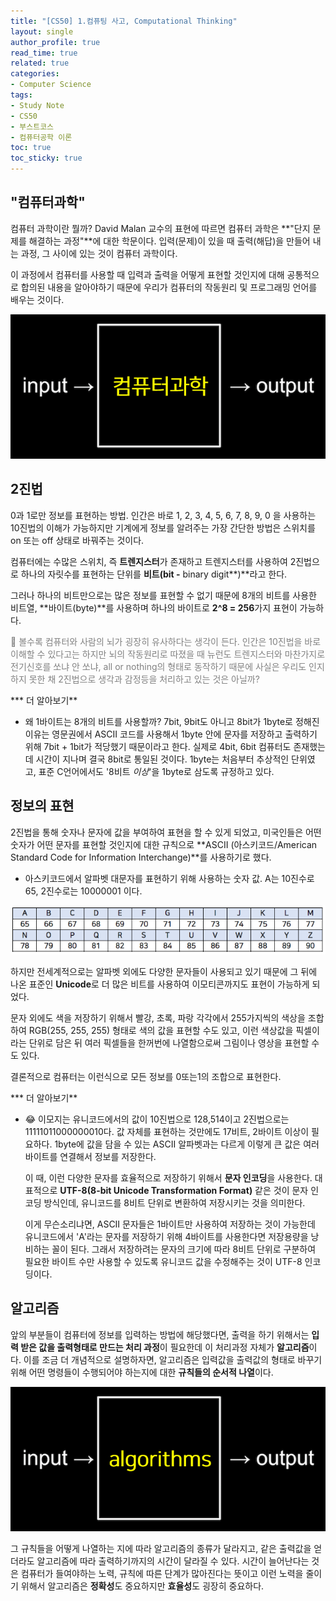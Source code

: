 ```yaml
---
title: "[CS50] 1.컴퓨팅 사고, Computational Thinking"
layout: single
author_profile: true
read_time: true
related: true
categories:
- Computer Science
tags:
- Study Note
- CS50
- 부스트코스
- 컴퓨터공학 이론
toc: true
toc_sticky: true
---
```



## "컴퓨터과학"

컴퓨터 과학이란 뭘까? David Malan 교수의 표현에 따르면 컴퓨터 과학은 **"단지 문제를 해결하는 과정"**에 대한 학문이다. 입력(문제)이 있을 때 출력(해답)을 만들어 내는 과정, 그 사이에 있는 것이 컴퓨터 과학이다.

이 과정에서 컴퓨터를 사용할 때 입력과 출력을 어떻게 표현할 것인지에 대해 공통적으로 합의된 내용을 알아야하기 때문에 우리가 컴퓨터의 작동원리 및 프로그래밍 언어를 배우는 것이다.

![(1)](https://raw.githubusercontent.com/lucathree/lucathree.github.io/master/assets/images/2021-06-28(1).png)

## 2진법

0과 1로만 정보를 표현하는 방법. 인간은 바로 1, 2, 3, 4, 5, 6, 7, 8, 9, 0 을 사용하는 10진법의 이해가 가능하지만 기계에게 정보를 알려주는 가장 간단한 방법은 스위치를 on 또는 off 상태로 바꿔주는 것이다.

컴퓨터에는 수많은 스위치, 즉 **트렌지스터**가 존재하고 트렌지스터를 사용하여 2진법으로 하나의 자릿수를 표현하는 단위를 **비트(bit -** binary digit**)**라고 한다.

그러나 하나의 비트만으로는 많은 정보를 표현할 수 없기 때문에 8개의 비트를 사용한 비트열, **바이트(byte)**를 사용하며 하나의 바이트로 **2^8 = 256**가지 표현이 가능하다.

<span style="color:gray"> 🤔 볼수록 컴퓨터와 사람의 뇌가 굉장히 유사하다는 생각이 든다. 인간은 10진법을 바로 이해할 수 있다고는 하지만 뇌의 작동원리로 따졌을 때 뉴런도 트렌지스터와 마찬가지로 전기신호를 쏘냐 안 쏘냐, all or nothing의 형태로 동작하기 때문에 사실은 우리도 인지하지 못한 채 2진법으로 생각과 감정등을 처리하고 있는 것은 아닐까?</span>

*** 더 알아보기**

- 왜 1바이트는 8개의 비트를 사용할까? 7bit, 9bit도 아니고 8bit가 1byte로 정해진 이유는 영문권에서 ASCII 코드를 사용해서 1byte 안에 문자를 저장하고 출력하기 위해 7bit + 1bit가 적당했기 때문이라고 한다. 실제로 4bit, 6bit 컴퓨터도 존재했는데 시간이 지나며 결국 8bit로 통일된 것이다. 1byte는 처음부터 추상적인 단위였고, 표준 C언어에서도 '8비트 *이상*'을 1byte로 삼도록 규정하고 있다.

## 정보의 표현

2진법을 통해 숫자나 문자에 값을 부여하여 표현을 할 수 있게 되었고, 미국인들은 어떤 숫자가 어떤 문자를 표현할 것인지에 대한 규칙으로 **ASCII (아스키코드/American Standard Code for Information Interchange)**를 사용하기로 했다.

- 아스키코드에서 알파벳 대문자를 표현하기 위해 사용하는 숫자 값. A는 10진수로 65, 2진수로는 10000001 이다.

![(2)](https://raw.githubusercontent.com/lucathree/lucathree.github.io/master/assets/images/2021-06-28(2).png)

하지만 전세계적으로는 알파벳 외에도 다양한 문자들이 사용되고 있기 때문에 그 뒤에 나온 표준인 **Unicode**로 더 많은 비트를 사용하여 이모티콘까지도 표현이 가능하게 되었다.

문자 외에도 색을 저장하기 위해서 빨강, 초록, 파랑 각각에서 255가지씩의 색상을 조합하여 RGB(255, 255, 255) 형태로 색의 값을 표현할 수도 있고, 이런 색상값을 픽셀이라는 단위로 담은 뒤 여러 픽셀들을 한꺼번에 나열함으로써 그림이나 영상을 표현할 수도 있다.

결론적으로 컴퓨터는 이런식으로 모든 정보를 0또는1의 조합으로 표현한다.

*** 더 알아보기**

- 😂 이모지는 유니코드에서의 값이 10진법으로 128,514이고 2진법으로는 11111011000000010다. 값 자체를 표현하는 것만에도 17비트, 2바이트 이상이 필요하다. 1byte에 값을 담을 수 있는 ASCII 알파벳과는 다르게 이렇게 큰 값은 여러 바이트를 연결해서 정보를 저장한다.

  이 때, 이런 다양한 문자를 효율적으로 저장하기 위해서 **문자 인코딩**을 사용한다. 대표적으로 **UTF-8(8-bit Unicode Transformation Format)** 같은 것이 문자 인코딩 방식인데, 유니코드를 8비트 단위로 변환하여 저장시키는 것을 의미한다.

  이게 무슨소리냐면, ASCII 문자들은 1바이트만 사용하여 저장하는 것이 가능한데 유니코드에서 'A'라는 문자를 저장하기 위해 4바이트를 사용한다면 저장용량을 낭비하는 꼴이 된다. 그래서 저장하려는 문자의 크기에 따라 8비트 단위로 구분하여 필요한 바이트 수만 사용할 수 있도록 유니코드 값을 수정해주는 것이 UTF-8 인코딩이다.

## 알고리즘

앞의 부분들이 컴퓨터에 정보를 입력하는 방법에 해당했다면, 출력을 하기 위해서는 **입력 받은 값을 출력형태로 만드는 처리 과정**이 필요한데 이 처리과정 자체가 **알고리즘**이다. 이를 조금 더 개념적으로 설명하자면, 알고리즘은 입력값을 출력값의 형태로 바꾸기 위해 어떤 명령들이 수행되어야 하는지에 대한 **규칙들의 순서적 나열**이다.

![(3)](https://raw.githubusercontent.com/lucathree/lucathree.github.io/master/assets/images/2021-06-28(3).png)

그 규칙들을 어떻게 나열하는 지에 따라 알고리즘의 종류가 달라지고, 같은 출력값을 얻더라도 알고리즘에 따라 출력하기까지의 시간이 달라질 수 있다. 시간이 늘어난다는 것은 컴퓨터가 들여야하는 노력, 규칙에 따른 단계가 많아진다는 뜻이고 이런 노력을 줄이기 위해서 알고리즘은 **정확성**도 중요하지만 **효율성**도 굉장히 중요하다.
